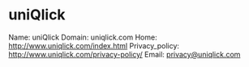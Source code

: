 
# uniQlick

Name: uniQlick
Domain: uniqlick.com
Home: http://www.uniqlick.com/index.html
Privacy_policy: http://www.uniqlick.com/privacy-policy/
Email: privacy@uniqlick.com

